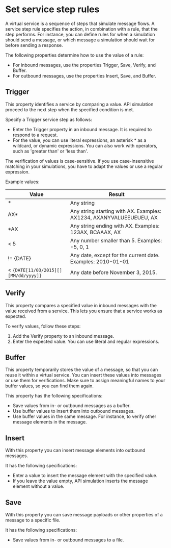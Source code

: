 # Set service step rules

A virtual service is a sequence of steps that simulate message flows. A service step rule specifies the action, in combination with a rule, that the step performs. For instance, you can define rules for when a simulation should send a message, or which message a simulation should wait for before sending a response.

The following properties determine how to use the value of a rule:

- For inbound messages, use the properties Trigger, Save, Verify, and Buffer.
- For outbound messages, use the properties Insert, Save, and Buffer.

## Trigger

This property identifies a service by comparing a value. API simulation proceed to the next step when the specified condition is met.

Specify a Trigger service step as follows:

- Enter the Trigger property in an inbound message. It is required to respond to a request.
- For the value, you can use literal expressions, an asterisk * as a wildcard, or dynamic expressions. You can also work with operators, such as 'greater than' or 'less than'.

The verification of values is case-sensitive. If you use case-insensitive matching in your simulations, you have to adapt the values or use a regular expression.

Example values:

| Value | Result |
| ----- | ------ |
| * | Any string |
| AX* | Any string starting with AX. Examples: AX1234, AXANYVALUEEUEUEU, AX |
| *AX | Any string ending with AX. Examples: 123AX, BCAAAX, AX |
| < 5 | Any number smaller than 5. Examples: -5, 0, 1 |
| != {DATE} | Any date, except for the current date. Examples: 2010-01-01 |
| < `{DATE[11/03/2015][][MM/dd/yyyy]}` | Any date before November 3, 2015. |

## Verify

This property compares a specified value in inbound messages with the value received from a service. This lets you ensure that a service works as expected.

To verify values, follow these steps:

1. Add the Verify property to an inbound message.
2. Enter the expected value. You can use literal and regular expressions.

## Buffer

This property temporarily stores the value of a message, so that you can reuse it within a virtual service. You can insert these values into messages or use them for verifications. Make sure to assign meaningful names to your buffer values, so you can find them again.

This property has the following specifications:

- Save values from in- or outbound messages as a buffer.
- Use buffer values to insert them into outbound messages.
- Use buffer values in the same message. For instance, to verify other message elements in the message.

## Insert

With this property you can insert message elements into outbound messages.

It has the following specifications:

- Enter a value to insert the message element with the specified value.
- If you leave the value empty, API simulation inserts the message element without a value.

## Save

With this property you can save message payloads or other properties of a message to a specific file.

It has the following specifications:

- Save values from in- or outbound messages to a file.
